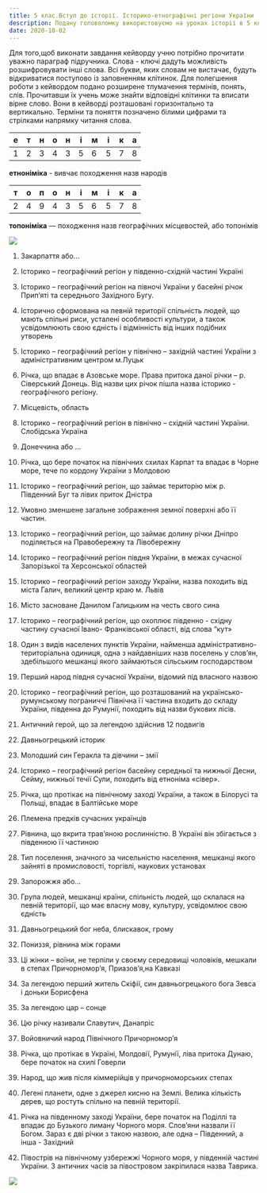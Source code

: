 ```yaml
---
title: 5 клас.Вступ до історії. Історико-етнографічні регіони України
description: Подану головоломку використовуємо на уроках історії в 5 класі для домашнього опрацювання теми та під час дистанційного навчання
date: 2020-10-02
---
```


Для того,щоб виконати завдання кейворду учню потрібно прочитати уважно параграф підручника. Слова - ключі дадуть можливість розшифровувати інші слова. Всі букви, яких словам не вистачає, будуть відкриватися поступово із заповненням клітинок. Для полегшення роботи з кейвордом подано розширене тлумачення термінів, понять, слів. Прочитавши їх учень може знайти відповідні клітинки та вписати вірне слово. Вони в кейворді розташовані горизонтально та вертикально. Терміни та поняття позначено білими цифрами та стрілками напрямку читання слова.

| е | т | н | о | н | і | м | і | к | а |
| ---- | ---- | ---- | ---- | ---- | ---- | ---- | ---- | ---- | ---- |
| 1 | 2 | 3 | 4 | 3 | 5 | 6 | 5 | 7 | 8 |

**етноніміка** - вивчає походження назв народів

| т | о | п | о | н | і | м | і | к | а |
| ---- | ---- | ---- | ---- | ---- | ---- | ---- | ---- | ---- | ---- |
| 2 | 4 | 9 | 4 | 3 | 5 | 6 | 5 | 7 | 8 |

**топоніміка** — походження назв географічних місцевостей, або топонімів

![](/uploads/istoriko-etnohravizni-rehioni-ukraini-1.png)

1. Закарпаття або…

2. Історико – географічний регіон у південно-східній частині Україні

3. Історико – географічний регіон на півночі України у басейні річок Прип’яті та середнього Західного Бугу.

4. Історично сформована на певній території спільність людей, що мають спільні риси, усталені особливості культури, а також усвідомлюють свою єдність і відмінність від інших подібних утворень

5. Історико – географічний регіон у північно – західній частині України з адміністративним центром м.Луцьк

6. Річка, що впадає в Азовське море. Права притока даної річки – р. Сіверський Донець. Від назви цих річок пішла назва історико - географічного регіону.

7. Місцевість, область

8. Історико – географічний регіон в північно – східній частині України. Слобідська Україна

9. Донеччина або …

10. Річка, що бере початок на північних схилах Карпат та впадає в Чорне море, тече по кордону України з Молдовою

11. Історико – географічний регіон, що займає територію між р. Південний Буг та лівих приток Дністра

12. Умовно зменшене загальне зображення земної поверхні або її частин.

13. Історико – географічний регіон, що займає долину річки Дніпро поділяється на Правобережну та Лівобережну

14. Історико – географічний регіон півдня України, в межах сучасної Запорізької та Херсонської областей

15. Історико – географічний регіон заходу України, назва походить від міста Галич, великий центр краю м. Львів

16. Місто засноване Данилом Галицьким на честь свого сина

17. Історико – географічний регіон, що охоплює південно - східну частину сучасної Івано- Франківської області, від слова “кут»

18. Один з видів населених пунктів України, найменша адміністративно- територіальна одиниця, одна з найдавніших назв поселень у слов’ян, здебільшого мешканці якого займаються сільським господарством

19. Перший народ півдня сучасної України, відомий під власного назвою

20. Історико – географічний регіон, що розташований на українсько-румунському пограниччі Північна її частина входить до складу України, південна до Румунії, походить від назви букових лісів.

21. Античний герой, що за легендою здійснив 12 подвигів

22. Давньогрецький історик

23. Молодший син Геракла та дівчини – змії

24. Історико – географічний регіон басейну середньої та нижньої Десни, Сейму, нижньої течії Сули, походить від етноніма «сівер».

25. Річка, що протікає на північному заході України, а також в Білорусі та Польщі, впадає в Балтійське море

26. Племена предків сучасних українців

27. Рівнина, що вкрита трав’яною рослинністю. В Україні він збігається з південною її частиною

28. Тип поселення, значного за чисельністю населення, мешканці якого зайняті в промисловості, торгівлі, наукових установах

29. Запорожжя або…

30. Група людей, мешканці країни, спільність людей, що склалася на певній території, що має власну мову, культуру, усвідомлює свою єдність

31. Давньогрецький бог неба, блискавок, грому

32. Пониззя, рівнина між горами

33. Ці жінки – воїни, не терпіли у своєму середовищі чоловіків, мешкали в степах Причорномор’я, Приазов’я,на Кавказі

34. За легендою перший житель Скіфії, син давньогрецького бога Зевса і доньки Борисфена

35. За легендою цар – сонце

36. Цю річку називали Славутич, Данапріс

37. Войовничий народ Північного Причорномор’я

38. Річка, що протікає в Україні, Молдовії, Румунії, ліва притока Дунаю, бере початок на схилі Говерли

39. Народ, що жив після кіммерійців у причорноморських степах

40. Легені планети, одне з джерел кисню на Землі. Велика кількість дерев, що ростуть спільно на певній території.

41. Річка на південному заході України, бере початок на Поділлі та впадає до Бузького лиману Чорного моря. Слов’яни назвали її Богом. Зараз є дві річки з такою назвою, але одна – Південний, а інша - Західний

42. Півострів на північному узбережжі Чорного моря, у південній частині України. З античних часів за півостровом закріпилася назва Таврика.

![](/uploads/istoriko-etnohravizni-rehioni-ukraini-2.png)
